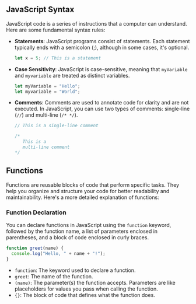 ## JavaScript Syntax

JavaScript code is a series of instructions that a computer can understand. Here are some fundamental syntax rules:

- **Statements**: JavaScript programs consist of statements. Each statement typically ends with a semicolon (;), although in some cases, it's optional.

   ```javascript
   let x = 5; // This is a statement
   ```

- **Case Sensitivity**: JavaScript is case-sensitive, meaning that `myVariable` and `myvariable` are treated as distinct variables.

   ```javascript
   let myVariable = "Hello";
   let myvariable = "World";
   ```

- **Comments**: Comments are used to annotate code for clarity and are not executed. In JavaScript, you can use two types of comments: single-line (`//`) and multi-line (`/* */`).

   ```javascript
   // This is a single-line comment

   /*
      This is a
      multi-line comment
   */
   ```

## Functions

Functions are reusable blocks of code that perform specific tasks. They help you organize and structure your code for better readability and maintainability. Here's a more detailed explanation of functions:

### Function Declaration

You can declare functions in JavaScript using the `function` keyword, followed by the function name, a list of parameters enclosed in parentheses, and a block of code enclosed in curly braces.

```javascript
function greet(name) {
  console.log("Hello, " + name + "!");
}
```

- `function`: The keyword used to declare a function.
- `greet`: The name of the function.
- `(name)`: The parameter(s) the function accepts. Parameters are like placeholders for values you pass when calling the function.
- `{}`: The block of code that defines what the function does.
